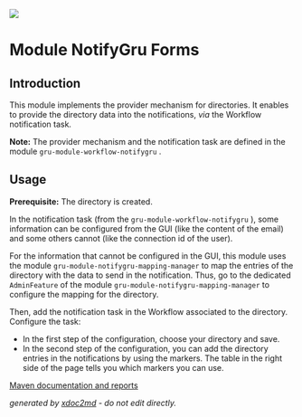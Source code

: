 ![](http://dev.lutece.paris.fr/jenkins/buildStatus/icon?job=gru-module-notifygru-forms-deploy)
# Module NotifyGru Forms

## Introduction

This module implements the provider mechanism for directories. It enables to provide the directory data into the notifications, *via* the Workflow notification task.

 **Note:** The provider mechanism and the notification task are defined in the module `gru-module-workflow-notifygru` .

## Usage

 **Prerequisite:** The directory is created.

In the notification task (from the `gru-module-workflow-notifygru` ), some information can be configured from the GUI (like the content of the email) and some others cannot (like the connection id of the user).

For the information that cannot be configured in the GUI, this module uses the module `gru-module-notifygru-mapping-manager` to map the entries of the directory with the data to send in the notification. Thus, go to the dedicated `AdminFeature` of the module `gru-module-notifygru-mapping-manager` to configure the mapping for the directory.

Then, add the notification task in the Workflow associated to the directory. Configure the task:
 
* In the first step of the configuration, choose your directory and save.
* In the second step of the configuration, you can add the directory entries in the notifications by using the markers. The table in the right side of the page tells you which markers you can use.



[Maven documentation and reports](http://dev.lutece.paris.fr/plugins/module-notifygru-directory/)



 *generated by [xdoc2md](https://github.com/lutece-platform/tools-maven-xdoc2md-plugin) - do not edit directly.*
